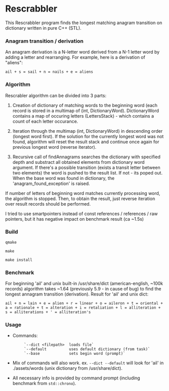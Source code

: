 # Rescrabbler
This Rescrabbler program finds the longest matching anagram transition on dictionary written in pure C++ (STL).

### Anagram transition / derivation
An anagram derivation is a N-letter word derived from a N-1 letter word by adding a letter and rearranging. For example, here is a derivation of "aliens":

`ail + s = sail + n = nails + e = aliens`

### Algorithm
Rescrabler algorithm can be divided into 3 parts:

1. Creation of dictionary of matching words to the beginning word (each record is stored in a multimap of (int, DictionaryWord). DictionaryWord contains a map of occuring letters (LettersStack) - which contains a count of each letter occurance.

2. Iteration through the multimap (int, DictionaryWord) in descending order (longest word first). If the solution for the currently longest word was not found, algorithm will reset the result stack and continue once again for previous longest word (reverse iterator).

3. Recursive call of findAnnagrams searches the dictionary with specified depth and substract all obtained elements from dictionary word argument. If there's a possible transition (exists a transit letter between two elements) the word is pushed to the result list. If not - its poped out. When the base word was found in dictionary, the 'anagram_found_exception' is raised.

If number of letters of beginning word matches currently processing word, the algorithm is stopped.
Then, to obtain the result, just reverse iteration over result records should be performed.

I tried to use smartpointers instead of const references / references / raw pointers, but it has negative impact on benchmark result (ca ~1.5s)

### Build
`qmake`

`make`

`make install`

### Benchmark
For beginning 'ail' and unix built-in /usr/share/dict (american-english, ~100k records) algorithm takes ~1.64 (previously 5.9 - in cause of bug) to find the longest annagram transition (derivation).
Result for 'ail' and unix dict:

`ail + n = lain + e = alien + r = linear + o = aileron + t = oriental + a = rationale + t = alteration + i = retaliation + l = alliteration + s = alliterations + ' = alliteration's`

### Usage
* Commands:

           `--dict <filepath>  loads file`
           `--default          uses default dictionary (from task)`
           `--base             sets begin word (prompt)`

* Mix of commands will also work. ex. `--dict --default` will look
    for 'ail' in ./assets/words (unix dictionary from /usr/share/dict).
* All necessary info is provided by command prompt (including benchmark from `std::chrono`).